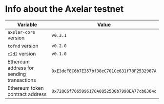 # Info about the Axelar testnet

Variable  | Value
------------- | -------------
`axelar-core` version | `v0.3.1`
`tofnd` version | `v0.2.0`
`c2d2` version | `v0.1.0`
Ethereum address for sending transactions | `0xE3deF8C6b7E357bf38eC701Ce631f78F2532987A`
Ethereum token contract address | `0x728C6f7865996178A8852530b7998EA77cb6364c`

